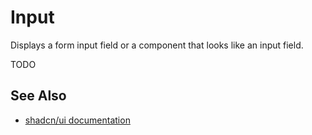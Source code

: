 # Input

Displays a form input field or a component that looks like an input field.

TODO

## See Also

-   [shadcn/ui documentation](https://ui.shadcn.com/docs/components/input)
